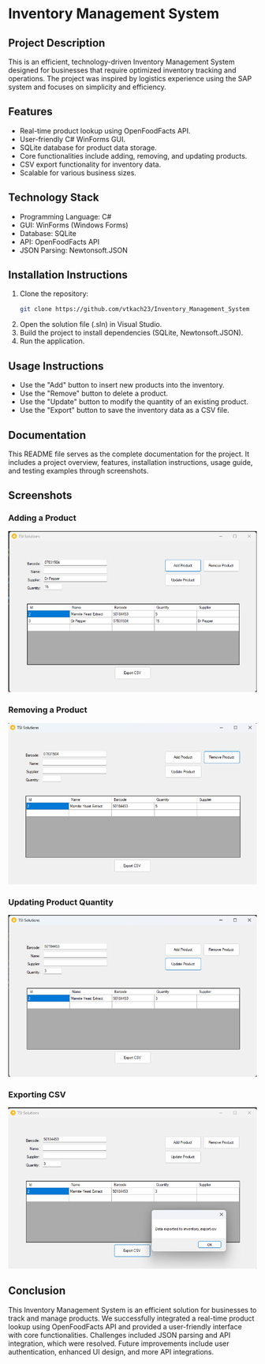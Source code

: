 # Inventory Management System

## Project Description
This is an efficient, technology-driven Inventory Management System designed for businesses that require optimized inventory tracking and operations. The project was inspired by logistics experience using the SAP system and focuses on simplicity and efficiency.

## Features
- Real-time product lookup using OpenFoodFacts API.
- User-friendly C# WinForms GUI.
- SQLite database for product data storage.
- Core functionalities include adding, removing, and updating products.
- CSV export functionality for inventory data.
- Scalable for various business sizes.

## Technology Stack
- Programming Language: C#
- GUI: WinForms (Windows Forms)
- Database: SQLite
- API: OpenFoodFacts API
- JSON Parsing: Newtonsoft.JSON

## Installation Instructions
1. Clone the repository:
   ```bash
   git clone https://github.com/vtkach23/Inventory_Management_System
   ```
2. Open the solution file (.sln) in Visual Studio.
3. Build the project to install dependencies (SQLite, Newtonsoft.JSON).
4. Run the application.

## Usage Instructions
- Use the "Add" button to insert new products into the inventory.
- Use the "Remove" button to delete a product.
- Use the "Update" button to modify the quantity of an existing product.
- Use the "Export" button to save the inventory data as a CSV file.

## Documentation
This README file serves as the complete documentation for the project. It includes a project overview, features, installation instructions, usage guide, and testing examples through screenshots.

## Screenshots
### Adding a Product
![Adding a Product](Images/adding_product.png)

### Removing a Product
![Removing a Product](Images/removing_product.png)

### Updating Product Quantity
![Updating Product Quantity](Images/updating_product.png)

### Exporting CSV
![Exporting CSV](Images/exporting_csv.png)

## Conclusion
This Inventory Management System is an efficient solution for businesses to track and manage products. We successfully integrated a real-time product lookup using OpenFoodFacts API and provided a user-friendly interface with core functionalities. Challenges included JSON parsing and API integration, which were resolved. Future improvements include user authentication, enhanced UI design, and more API integrations.
